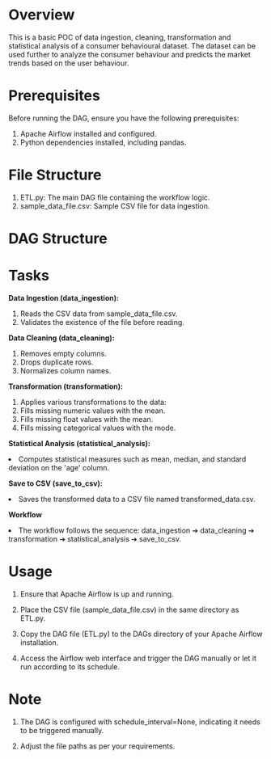 # Overview
This is a basic POC of data ingestion, cleaning, transformation and statistical analysis of a consumer behavioural dataset. The dataset can be used further to analyze the consumer behaviour and predicts the market trends based on the user behaviour.
# Prerequisites
Before running the DAG, ensure you have the following prerequisites:

1. Apache Airflow installed and configured.
2. Python dependencies installed, including pandas.

# File Structure
1. ETL.py: The main DAG file containing the workflow logic.
2. sample_data_file.csv: Sample CSV file for data ingestion.

# DAG Structure
# Tasks
<b> Data Ingestion (data_ingestion):</b>

1. Reads the CSV data from sample_data_file.csv.
2. Validates the existence of the file before reading.

<b>Data Cleaning (data_cleaning):</b>

1. Removes empty columns.
2. Drops duplicate rows.
3. Normalizes column names.

<b> Transformation (transformation):</b>

1. Applies various transformations to the data:
2. Fills missing numeric values with the mean.
3. Fills missing float values with the mean.
4. Fills missing categorical values with the mode.

<b> Statistical Analysis (statistical_analysis):</b>

<li> Computes statistical measures such as mean, median, and standard deviation on the 'age' column.</li>

<b> Save to CSV (save_to_csv):</b>

<li>Saves the transformed data to a CSV file named transformed_data.csv.</li>

<b>Workflow</b>

<li>The workflow follows the sequence: data_ingestion ➔ data_cleaning ➔ transformation ➔ statistical_analysis ➔ save_to_csv. </li>

# Usage

1. Ensure that Apache Airflow is up and running.

2. Place the CSV file (sample_data_file.csv) in the same directory as ETL.py.

3. Copy the DAG file (ETL.py) to the DAGs directory of your Apache Airflow installation.

4. Access the Airflow web interface and trigger the DAG manually or let it run according to its schedule.

# Note

1. The DAG is configured with schedule_interval=None, indicating it needs to be triggered manually.

2. Adjust the file paths as per your requirements.
